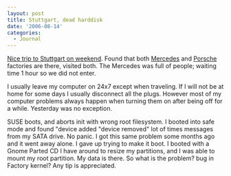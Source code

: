 ```yaml
---
layout: post
title: Stuttgart, dead harddisk
date: '2006-08-14'
categories:
  - Journal
---
```


[Nice trip to Stuttgart on weekend][1]. Found that both [Mercedes][3] and [Porsche][2] factories are there, visited both. The Mercedes was full of people; waiting time 1 hour so we did not enter.

I usually leave my computer on 24x7 except when traveling. If I will not be at home for some days I usually disconnect all the plugs. However most of my computer problems always happen when turning them on after being off for a while. Yesterday was no exception.

SUSE boots, and aborts init with wrong root filesystem. I booted into safe mode and found "device added "device removed" lot of times messages from my SATA drive. No panic. I got this same problem some months ago and it went away alone. I gave up trying to make it boot. I booted with a Gnome Parted CD I have around to resize my partitions, and I was able to mount my root partition. My data is there. So what is the problem? bug in Factory kernel? Any tip is appreciated.

[1]: http://www.flickr.com/photos/duncanmac-vicar/sets/72157594236345075/  
 [2]: http://www.flickr.com/photos/duncanmac-vicar/214862219/  
 [3]: http://www.flickr.com/photos/duncanmac-vicar/214879606/in/set-72157594236345075/

